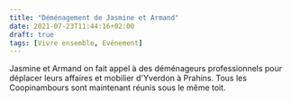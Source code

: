 ```yaml
---
title: "Déménagement de Jasmine et Armand"
date: 2021-07-23T11:44:16+02:00
draft: true
tags: [Vivre ensemble, Evénement]
---
```


Jasmine et Armand on fait appel à des déménageurs professionnels pour déplacer leurs affaires et mobilier d'Yverdon à Prahins. Tous les Coopinambours sont maintenant réunis sous le même toit.